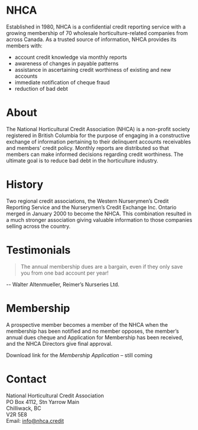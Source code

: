 # NHCA
Established in 1980, NHCA is a confidential credit reporting service with a growing membership of 70 wholesale horticulture-related companies from across Canada. As a trusted source of information, NHCA provides its members with:
 * account credit knowledge via monthly reports
 * awareness of changes in payable patterns
 * assistance in ascertaining credit worthiness of existing and new accounts
 * immediate notification of cheque fraud
 * reduction of bad debt

# About

The National Horticultural Credit Association (NHCA) is a non-profit society registered in British Columbia for the purpose of engaging in a constructive exchange of information pertaining to their delinquent accounts receivables and members’ credit policy. Monthly reports are distributed so that members can make informed decisions regarding credit worthiness. The ultimate goal is to reduce bad debt in the horticulture industry.

# History

Two regional credit associations, the Western Nurserymen’s Credit Reporting Service and the Nurserymen’s Credit Exchange Inc. Ontario merged in January 2000 to become the NHCA. This combination resulted in a much stronger association giving valuable information to those companies selling across the country. 

# Testimonials

> The annual membership dues are a bargain, even if they only save you from one bad account per year!

-- Walter Altenmueller, Reimer’s Nurseries Ltd.

# Membership

A prospective member becomes a member of the NHCA when the membership has been notified and no member opposes, the member’s annual dues cheque and Application for Membership has been received, and the NHCA Directors give final approval.

Download link for the _Membership Application_ – still coming

# Contact

National Horticultural Credit Association  
PO Box 4112, Stn Yarrow Main  
Chilliwack, BC  
V2R 5E8  
Email: info@nhca.credit  

